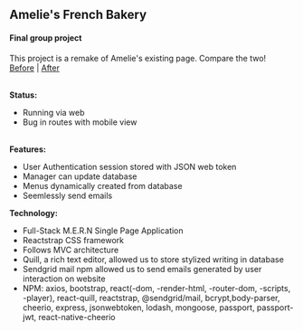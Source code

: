 ## Amelie's French Bakery
#### Final group project 

This project is a remake of Amelie's existing page. Compare the two! <br>
[Before](ameliesfrenchbakery.com) | [After](https://lit-spire-91818.herokuapp.com/) <br><br>

**Status:** <br>
* Running via web <br>
* Bug in routes with mobile view <br><br>

**Features:** <br>
* User Authentication session stored with JSON web token <br>
* Manager can update database <br>
* Menus dynamically created from database <br>
* Seemlessly send emails <br>

**Technology:** <br>
* Full-Stack M.E.R.N Single Page Application <br>
* Reactstrap CSS framework <br>
* Follows MVC architecture <br>
* Quill, a rich text editor, allowed us to store stylized writing in database <br>
* Sendgrid mail npm allowed us to send emails generated by user interaction on website <br>
* NPM: axios, bootstrap, react(-dom, -render-html, -router-dom, -scripts, -player), react-quill, reactstrap, @sendgrid/mail, bcrypt,body-parser, cheerio, express, jsonwebtoken, lodash, mongoose, passport, passport-jwt, react-native-cheerio <br><br>

  
